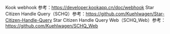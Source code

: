 Kook webhook 参考：https://developer.kookapp.cn/doc/webhook
Star Citizen Handle Query（SCHQ）参考：https://github.com/Kuehlwagen/Star-Citizen-Handle-Query
Star Citizen Handle Query Web（SCHQ_Web）参考：https://github.com/Kuehlwagen/SCHQ_Web
